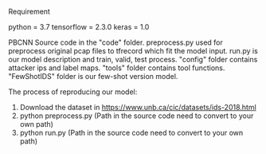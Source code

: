Requirement

python = 3.7
tensorflow = 2.3.0
keras = 1.0

PBCNN Source code in the "code" folder. preprocess.py used for preprocess original pcap files to tfrecord which fit the model input.
run.py is our model description and train, valid, test process. "config" folder contains attacker ips and label maps. "tools" folder contains tool functions.  "FewShotIDS" folder  is our few-shot version model.

The process of reproducing our model:

1. Download the dataset in https://www.unb.ca/cic/datasets/ids-2018.html
2. python preprocess.py (Path in the source code need to convert to your own path)
3. python run.py (Path in the source code need to convert to your own path)



